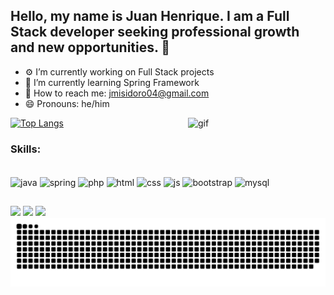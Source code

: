 ## Hello, my name is Juan Henrique. I am a Full Stack developer seeking professional growth and new opportunities. 👋

- ⚙️ I’m currently working on Full Stack projects
- 📕 I’m currently learning Spring Framework
- 📧 How to reach me: jmisidoro04@gmail.com
- 😄 Pronouns: he/him

[![Top Langs](https://github-readme-stats.vercel.app/api/top-langs/?username=JuanHenrique04&layout=donut&exclude_repo=Trabalho-Angular-main&theme=radical)](https://github.com/JuanHenrique04/github-readme-stats)
<img align="right" width="220" alt="gif" src="https://cdn.discordapp.com/attachments/1122666147653894275/1199560226903429150/Design_sem_nome_4.gif?ex=665de4c4&is=665c9344&hm=36f6686574760ec06ad931f4fda663e996f2054504e0a7466f79bceca49dbb66&">

### Skills:
<div style="display: inline_block"><br>
  <img align="center" alt="java" height="30" width="40" src="https://cdn.jsdelivr.net/gh/devicons/devicon/icons/java/java-original.svg">
  <img align="center" alt="spring" height="30" width="40" src="https://cdn.jsdelivr.net/gh/devicons/devicon/icons/spring/spring-original.svg">
  <img align="center" alt="php" height="30" width="40" src="https://cdn.jsdelivr.net/gh/devicons/devicon@latest/icons/php/php-original.svg">
  <img align="center" alt="html" height="30" width="40" src="https://cdn.jsdelivr.net/gh/devicons/devicon/icons/html5/html5-original.svg">
  <img align="center" alt="css" height="30" width="40" src="https://cdn.jsdelivr.net/gh/devicons/devicon/icons/css3/css3-original.svg">
  <img align="center" alt="js" height="30" width="40" src="https://cdn.jsdelivr.net/gh/devicons/devicon/icons/javascript/javascript-plain.svg">
  <img align="center" alt="bootstrap" height="30" width="40" src="https://cdn.jsdelivr.net/gh/devicons/devicon@latest/icons/bootstrap/bootstrap-original.svg">
  <img align="center" alt="mysql" height="30" width="40" src="https://cdn.jsdelivr.net/gh/devicons/devicon/icons/mysql/mysql-original-wordmark.svg">
</div>

##

<div> 
  <a href="https://instagram.com/juan_henrique04" target="_blank"><img src="https://img.shields.io/badge/-Instagram-%23E4405F?style=for-the-badge&logo=instagram&logoColor=white" target="_blank"></a>
  <a href="mailto:jmisidoro04@gmail.com"><img src="https://img.shields.io/badge/-Gmail-%23333?style=for-the-badge&logo=gmail&logoColor=white" target="_blank"></a>
  <a href="https://www.linkedin.com/in/juan-henrique-04b072235/" target="_blank"><img src="https://img.shields.io/badge/-LinkedIn-%230077B5?style=for-the-badge&logo=linkedin&logoColor=white" target="_blank"></a>
</div>

<picture>
  <source media="(prefers-color-scheme: dark)" srcset="https://raw.githubusercontent.com/JuanHenrique04/JuanHenrique04/output/github-contribution-grid-snake-dark.svg">
  <source media="(prefers-color-scheme: light)" srcset="https://raw.githubusercontent.com/JuanHenrique04/JuanHenrique04/output/github-contribution-grid-snake.svg">
  <img alt="github contribution grid snake animation" src="https://raw.githubusercontent.com/JuanHenrique04/JuanHenrique04/output/github-contribution-grid-snake.svg">
</picture>
